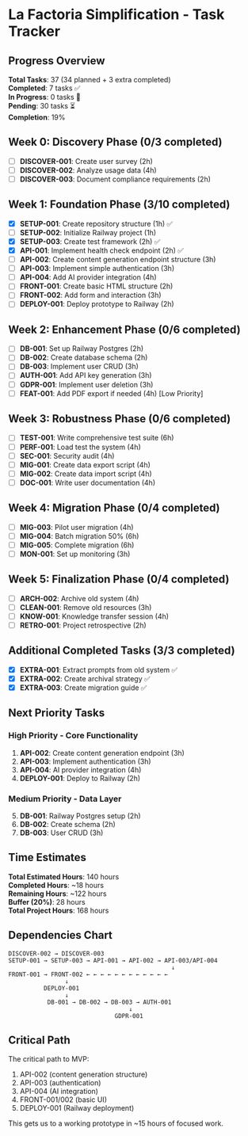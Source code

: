 # La Factoria Simplification - Task Tracker

## Progress Overview

**Total Tasks**: 37 (34 planned + 3 extra completed)  
**Completed**: 7 tasks ✅  
**In Progress**: 0 tasks 🚧  
**Pending**: 30 tasks ⏳  
**Completion**: 19%

## Week 0: Discovery Phase (0/3 completed)

- [ ] **DISCOVER-001**: Create user survey (2h)
- [ ] **DISCOVER-002**: Analyze usage data (4h)  
- [ ] **DISCOVER-003**: Document compliance requirements (2h)

## Week 1: Foundation Phase (3/10 completed)

- [x] **SETUP-001**: Create repository structure (1h) ✅
- [ ] **SETUP-002**: Initialize Railway project (1h)
- [x] **SETUP-003**: Create test framework (2h) ✅
- [x] **API-001**: Implement health check endpoint (2h) ✅
- [ ] **API-002**: Create content generation endpoint structure (3h)
- [ ] **API-003**: Implement simple authentication (3h)
- [ ] **API-004**: Add AI provider integration (4h)
- [ ] **FRONT-001**: Create basic HTML structure (2h)
- [ ] **FRONT-002**: Add form and interaction (3h)
- [ ] **DEPLOY-001**: Deploy prototype to Railway (2h)

## Week 2: Enhancement Phase (0/6 completed)

- [ ] **DB-001**: Set up Railway Postgres (2h)
- [ ] **DB-002**: Create database schema (2h)
- [ ] **DB-003**: Implement user CRUD (3h)
- [ ] **AUTH-001**: Add API key generation (3h)
- [ ] **GDPR-001**: Implement user deletion (3h)
- [ ] **FEAT-001**: Add PDF export if needed (4h) [Low Priority]

## Week 3: Robustness Phase (0/6 completed)

- [ ] **TEST-001**: Write comprehensive test suite (6h)
- [ ] **PERF-001**: Load test the system (4h)
- [ ] **SEC-001**: Security audit (4h)
- [ ] **MIG-001**: Create data export script (4h)
- [ ] **MIG-002**: Create data import script (4h)
- [ ] **DOC-001**: Write user documentation (4h)

## Week 4: Migration Phase (0/4 completed)

- [ ] **MIG-003**: Pilot user migration (4h)
- [ ] **MIG-004**: Batch migration 50% (6h)
- [ ] **MIG-005**: Complete migration (6h)
- [ ] **MON-001**: Set up monitoring (3h)

## Week 5: Finalization Phase (0/4 completed)

- [ ] **ARCH-002**: Archive old system (4h)
- [ ] **CLEAN-001**: Remove old resources (3h)
- [ ] **KNOW-001**: Knowledge transfer session (4h)
- [ ] **RETRO-001**: Project retrospective (2h)

## Additional Completed Tasks (3/3 completed)

- [x] **EXTRA-001**: Extract prompts from old system ✅
- [x] **EXTRA-002**: Create archival strategy ✅
- [x] **EXTRA-003**: Create migration guide ✅

## Next Priority Tasks

### High Priority - Core Functionality

1. **API-002**: Create content generation endpoint (3h)
2. **API-003**: Implement authentication (3h)
3. **API-004**: AI provider integration (4h)
4. **DEPLOY-001**: Deploy to Railway (2h)

### Medium Priority - Data Layer

5. **DB-001**: Railway Postgres setup (2h)
6. **DB-002**: Create schema (2h)
7. **DB-003**: User CRUD (3h)

## Time Estimates

**Total Estimated Hours**: 140 hours  
**Completed Hours**: ~18 hours  
**Remaining Hours**: ~122 hours  
**Buffer (20%)**: 28 hours  
**Total Project Hours**: 168 hours

## Dependencies Chart

```
DISCOVER-002 → DISCOVER-003
SETUP-001 → SETUP-003 → API-001 → API-002 → API-003/API-004
                                              ↓
FRONT-001 → FRONT-002 ← ← ← ← ← ← ← ← ← ← ← ←
                ↓
          DEPLOY-001
                ↓
           DB-001 → DB-002 → DB-003 → AUTH-001
                                  ↓
                              GDPR-001
```

## Critical Path

The critical path to MVP:

1. API-002 (content generation structure)
2. API-003 (authentication)
3. API-004 (AI integration)
4. FRONT-001/002 (basic UI)
5. DEPLOY-001 (Railway deployment)

This gets us to a working prototype in ~15 hours of focused work.
